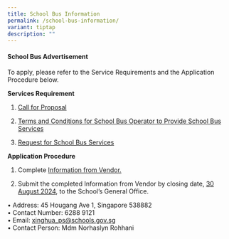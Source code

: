 ```yaml
---
title: School Bus Information
permalink: /school-bus-information/
variant: tiptap
description: ""
---
```

<h4>School Bus Advertisement</h4>
<p>To apply, please refer to the Service Requirements and the Application
Procedure below.</p>
<p></p>
<p><strong>Services Requirement</strong>
</p>
<ol data-tight="true" class="tight">
<li>
<p><a href="/files/School Bus Advertisement/1__Call_for_Proposals.pdf" rel="noopener nofollow" target="_blank">Call for Proposal</a>
</p>
</li>
<li>
<p><a href="/files/School Bus Advertisement/3__Terms_and_Conditions_for_School_Bus_Operator_to_Provide_School_Bus_Services.pdf" rel="noopener nofollow" target="_blank">Terms and Conditions for School Bus Operator to Provide School Bus Services</a>
</p>
</li>
<li>
<p><a href="/files/School Bus Advertisement/4__Request_for_School_Bus_Service_and_TC_Governing_the_Requests_for_Services___For_Single_Bus_Service_.pdf" rel="noopener nofollow" target="_blank">Request for School Bus Services</a>
</p>
</li>
</ol>
<p></p>
<p><strong>Application Procedure</strong>
</p>
<ol data-tight="true" class="tight">
<li>
<p>Complete <a href="/files/School Bus Advertisement/2__Information_from_Vendor__For_Single_Bus_Service_.pdf" rel="noopener nofollow" target="_blank">Information from Vendor.</a>
</p>
</li>
<li>
<p>Submit the completed Information from Vendor by closing date, <u>30 August 2024</u>,
to the School’s General Office.</p>
</li>
</ol>
<p></p>
<p>• Address: 45 Hougang Ave 1, Singapore 538882
<br>• Contact Number: 6288 9121
<br>• Email: <a href="https://staging-lite.d1z5q78gabky6m.amplifyapp.com/school-information/contact-us/xinghua_ps@schools.gov.sg" rel="noopener noreferrer nofollow" target="_blank"><u>xinghua_ps@schools.gov.sg</u></a>
<br>• Contact Person: Mdm Norhaslyn Rohhani</p>
<p></p>